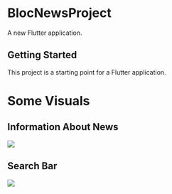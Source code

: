 # BlocNewsProject

A new Flutter application.

## Getting Started

This project is a starting point for a Flutter application.


<h1>Some Visuals</h1>
</hr>
<h2>Information About News</h2>
<img src="https://media.giphy.com/media/m9XfdeKGqZexyFLQ5N/200w_d.gif"></img>
</br>
<h2>Search Bar</h2>
<img src="https://media.giphy.com/media/Yplh797fdolzW3DSYF/giphy.gif"></img>

